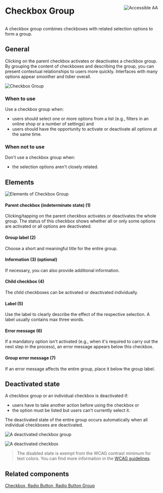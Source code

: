 <div style="display: inline-flex; align-items: center; justify-content: space-between; width: 100%;">
    <h1>Checkbox Group</h1>
    <img src="assets/aa.png" alt="Accessible AA" />
</div>

A checkbox group combines checkboxes with related selection options to form a group.

## General

Clicking on the parent checkbox activates or deactivates a checkbox group. By grouping the content of checkboxes and describing the group, you can present contextual relationships to users more quickly. Interfaces with many options appear smoother and tidier overall.

![Checkbox Group](assets/3_components/checkbox-group/Checkbox_Group.png)

### When to use

Use a checkbox group when:

- users should select one or more options from a list (e.g., filters in an online shop or a number of settings) and
- users should have the opportunity to activate or deactivate all options at the same time.

### When not to use

Don't use a checkbox group when:

- the selection options aren't closely related.

## Elements

![Elements of Checkbox Group](assets/3_components/checkbox-group/Checkbox_Group_Elements.png)

#### Parent checkbox (indeterminate state) (1)

Clicking/tapping on the parent checkbox activates or deactivates the whole group. The status of this checkbox shows whether all or only some options are activated or all options are deactivated.

#### Group label (2)

Choose a short and meaningful title for the entire group.

#### Information (3) (optional)

If necessary, you can also provide additional information.

#### Child checkbox (4)

The child checkboxes can be activated or deactivated individually.

#### Label (5)

Use the label to clearly describe the effect of the respective selection. A label usually contains max three words.

#### Error message (6)

If a mandatory option isn't activated (e.g., when it's required to carry out the next step in the process), an error message appears below this checkbox.

#### Group error message (7)

If an error message affects the entire group, place it below the group label.

## Deactivated state

A checkbox group or an individual checkbox is deactivated if:

- users have to take another action before using the checkbox or
- the option must be listed but users can't currently select it.

The deactivated state of the entire group occurs automatically when all individual checkboxes are deactivated.

![A deactivated checkbox group](assets/3_components/checkbox-group/Checkbox_Group_Disabled_State_EN.png)

![A deactivated checkbox](assets/3_components/checkbox-group/Checkbox_Group_single_Disabled_State_EN.png)

> The disabled state is exempt from the WCAG contrast minimum for text colors. You can find more information in the [WCAG guidelines](https://www.w3.org/TR/WCAG21/#contrast-minimum).

## Related components

[Checkbox, ](?path=/usage/components-checkbox)
[Radio Button, ](?path=/usage/components-radio-button)
[Radio Button Group](?path=/usage/components-radio-button-group)
